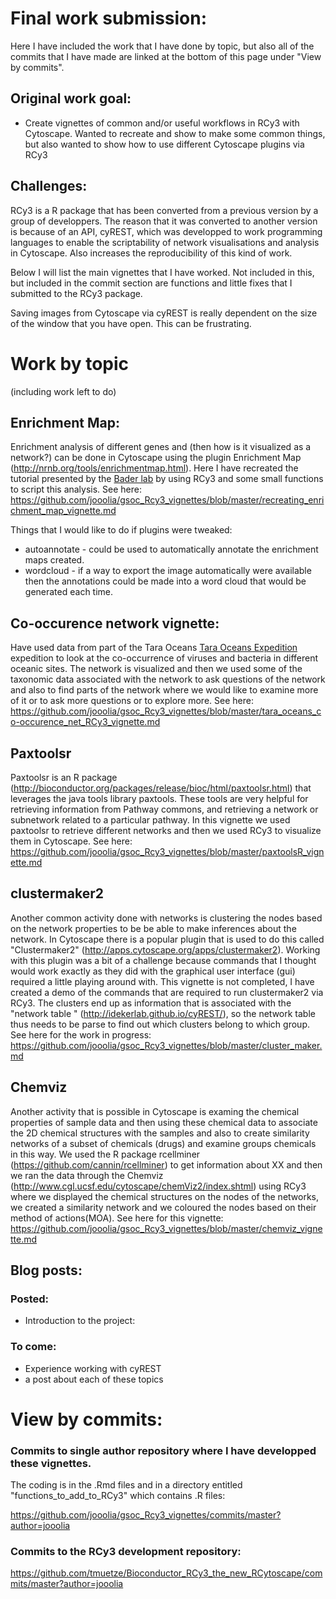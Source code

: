 # Final work submission:

Here I have included the work that I have done by topic, but also all of the commits that I have made are linked at the bottom of this page under "View by commits".

## Original work goal:

- Create vignettes of common and/or useful workflows in RCy3 with Cytoscape. Wanted to recreate and show to make some common things, but also wanted to show how to use different Cytoscape plugins via RCy3

## Challenges:

RCy3 is a R package that has been converted from a previous version by a group of developpers. The reason that it was converted to another version is because of an API, cyREST, which was developped to work programming languages to enable the scriptability of network visualisations and analysis in Cytoscape. Also increases the reproducibility of this kind of work. 

Below I will list the main vignettes that I have worked. Not included in this, but included in the commit section are functions and little fixes that I submitted to the RCy3 package. 

Saving images from Cytoscape via cyREST is really dependent on the size of the window that you have open. This can be frustrating. 

# Work by topic

(including work left to do)

## Enrichment Map:

Enrichment analysis of different genes and (then how is it visualized as a network?) can be done in Cytoscape using the plugin Enrichment Map (http://nrnb.org/tools/enrichmentmap.html). Here I have recreated the tutorial presented by the [Bader lab](http://www.baderlab.org/Software/EnrichmentMap/Tutorial) by using RCy3 and some small functions to script this analysis. See here: https://github.com/jooolia/gsoc_Rcy3_vignettes/blob/master/recreating_enrichment_map_vignette.md

Things that I would like to do if plugins were tweaked: 
- autoannotate - could be used to automatically annotate the enrichment maps created. 
- wordcloud - if a way to export the image automatically were available then the annotations could be made into a word cloud that would be generated each time. 


## Co-occurence network vignette:

Have used data from part of the Tara Oceans [Tara Oceans Expedition](http://oceans.taraexpeditions.org/) expedition to look at the co-occurrence of viruses and bacteria in different oceanic sites.  The network is visualized and then we used some of the taxonomic data associated with the network to ask questions of the network and also to find parts of the network where we would like to examine more of it or to ask more questions or to explore more. See here: https://github.com/jooolia/gsoc_Rcy3_vignettes/blob/master/tara_oceans_co-occurence_net_RCy3_vignette.md

## Paxtoolsr

Paxtoolsr is an R package (http://bioconductor.org/packages/release/bioc/html/paxtoolsr.html) that leverages the java tools library paxtools. These tools are very helpful for retrieving information from Pathway commons, and retrieving a network or subnetwork related to a particular pathway. In this vignette we used paxtoolsr to retrieve different networks and then we used RCy3 to visualize them in Cytoscape. See here: https://github.com/jooolia/gsoc_Rcy3_vignettes/blob/master/paxtoolsR_vignette.md

## clustermaker2

Another common activity done with networks is clustering the nodes based on the network properties to be be able to make inferences about the network. In Cytoscape there is a popular plugin that is used to do this called "Clustermaker2" (http://apps.cytoscape.org/apps/clustermaker2). Working with this plugin was a bit of a challenge because commands that I thought would work exactly as they did with the graphical user interface (gui) required a little playing around with. This vignette is not completed, I have created a demo of the commands that are required to run clustermaker2 via RCy3. The clusters end up as information that is associated with the "network table " (http://idekerlab.github.io/cyREST/), so the network table thus needs to be parse to find out which clusters belong to which group. See here for the work in progress: https://github.com/jooolia/gsoc_Rcy3_vignettes/blob/master/cluster_maker.md

## Chemviz

Another activity that is possible in Cytoscape is examing the chemical properties of sample data and then using these chemical data to associate the 2D chemical structures with the samples and also to create similarity networks of a subset of chemicals (drugs) and examine groups chemicals in this way. We used the R package rcellminer (https://github.com/cannin/rcellminer) to get information about XX and then we ran the data through the Chemviz (http://www.cgl.ucsf.edu/cytoscape/chemViz2/index.shtml) using RCy3 where we displayed the chemical structures on the nodes of the networks, we created a similarity network and we coloured the nodes based on their method of actions(MOA). See here for this vignette: https://github.com/jooolia/gsoc_Rcy3_vignettes/blob/master/chemviz_vignette.md


## Blog posts:

### Posted:

- Introduction to the project: 

### To come:

- Experience working with cyREST
- a post about each of these topics


# View by commits:

### Commits to single author repository where I have developped these vignettes.

The coding is in the .Rmd files and in a directory entitled "functions_to_add_to_RCy3" which contains .R files:

https://github.com/jooolia/gsoc_Rcy3_vignettes/commits/master?author=jooolia 

### Commits to the RCy3 development repository:

https://github.com/tmuetze/Bioconductor_RCy3_the_new_RCytoscape/commits/master?author=jooolia

